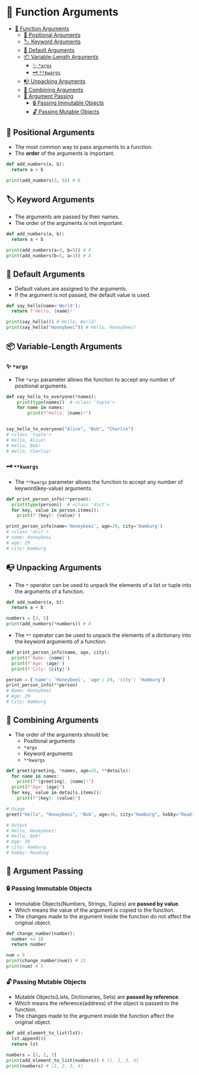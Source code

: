 # 🎯 Function Arguments

- [🎯 Function Arguments](#-function-arguments)
  - [📍 Positional Arguments](#-positional-arguments)
  - [🏷️ Keyword Arguments](#️-keyword-arguments)
  - [💫 Default Arguments](#-default-arguments)
  - [📦 Variable-Length Arguments](#-variable-length-arguments)
    - [✨ `*args`](#-args)
    - [🗝️ `**kwargs`](#️-kwargs)
  - [📭 Unpacking Arguments](#-unpacking-arguments)
  - [🔄 Combining Arguments](#-combining-arguments)
  - [🔄 Argument Passing](#-argument-passing)
    - [🔒 Passing Immutable Objects](#-passing-immutable-objects)
    - [🔓 Passing Mutable Objects](#-passing-mutable-objects)

## 📍 Positional Arguments

- The most common way to pass arguments to a function.
- The **order** of the arguments is important.

```python
def add_numbers(a, b):
  return a + b

print(add_numbers(3, 5)) # 8
```

## 🏷️ Keyword Arguments

- The arguments are passed by their names.
- The order of the arguments is not important.

```python
def add_numbers(a, b):
  return a + b

print(add_numbers(a=3, b=5)) # 8
print(add_numbers(b=5, a=3)) # 8
```

## 💫 Default Arguments

- Default values are assigned to the arguments.
- If the argument is not passed, the default value is used.

```python
def say_hello(name='World'):
  return f'Hello, {name}!'

print(say_hello()) # Hello, World!
print(say_hello("Honeybeei")) # Hello, Honeybeei!
```

## 📦 Variable-Length Arguments

### ✨ `*args`

- The `*args` parameter allows the function to accept any number of positional arguments.

```python
def say_hello_to_everyone(*names):
    print(type(names))  # <class 'tuple'>
    for name in names:
        print(f"Hello, {name}!")


say_hello_to_everyone("Alice", "Bob", "Charlie")
# <class 'tuple'>
# Hello, Alice!
# Hello, Bob!
# Hello, Charlie!
```

### 🗝️ `**kwargs`

- The `**kwargs` parameter allows the function to accept any number of keyword(key-value) arguments.

```python
def print_person_info(**person):
  print(type(person))  # <class 'dict'>
  for key, value in person.items():
    print(f'{key}: {value}')

print_person_info(name='Honeybeei', age=29, city='Hamburg')
# <class 'dict'>
# name: Honeybeei
# age: 29
# city: Hamburg
```

## 📭 Unpacking Arguments

- The `*` operator can be used to unpack the elements of a list or tuple into the arguments of a function.

```python
def add_numbers(a, b):
  return a + b

numbers = [3, 5]
print(add_numbers(*numbers)) # 8
```

- The `**` operator can be used to unpack the elements of a dictionary into the keyword arguments of a function.

```python
def print_person_info(name, age, city):
  print(f'Name: {name}')
  print(f'Age: {age}')
  print(f'City: {city}')

person = {'name': 'Honeybeei', 'age': 29, 'city': 'Hamburg'}
print_person_info(**person)
# Name: Honeybeei
# Age: 29
# City: Hamburg
```

## 🔄 Combining Arguments

- The order of the arguments should be:
  - Positional arguments
  - `*args`
  - Keyword arguments
  - `**kwargs`

```python
def greet(greeting, *names, age=25, **details):
  for name in names:
    print(f"{greeting}, {name}!")
  print(f"Age: {age}")
  for key, value in details.items():
    print(f"{key}: {value}")

# Usage
greet("Hello", "Honeybeei", "Bob", age=30, city="Hamburg", hobby="Reading")

# Output
# Hello, Honeybeei!
# Hello, Bob!
# Age: 30
# city: Hamburg
# hobby: Reading
```

## 🔄 Argument Passing

### 🔒 Passing Immutable Objects

- Immutable Objects(Numbers, Strings, Tuples) are **passed by value**.
- Which means the value of the argument is copied to the function.
- The changes made to the argument inside the function do not affect the original object.

```python
def change_number(number):
  number += 10
  return number

num = 5
print(change_number(num)) # 15
print(num) # 5
```

### 🔓 Passing Mutable Objects

- Mutable Objects(Lists, Dictionaries, Sets) are **passed by reference**.
- Which means the reference(address) of the object is passed to the function.
- The changes made to the argument inside the function affect the original object.

```python
def add_element_to_list(lst):
  lst.append(4)
  return lst

numbers = [1, 2, 3]
print(add_element_to_list(numbers)) # [1, 2, 3, 4]
print(numbers) # [1, 2, 3, 4]
```
